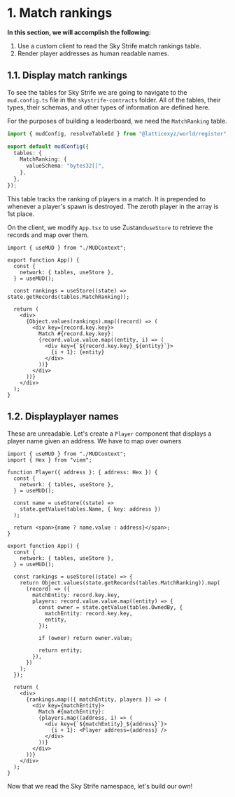 # 1. Match rankings

**In this section, we will accomplish the following:**

1. Use a custom client to read the Sky Strife match rankings table.
2. Render player addresses as human readable names.

## 1.1. Display match rankings

To see the tables for Sky Strife we are going to navigate to the `mud.config.ts` file in the `skystrife-contracts` folder. All of the tables, their types, their schemas, and other types of information are defined here.

For the purposes of building a leaderboard, we need the `MatchRanking` table.

<CollapseCode>

```ts filename="mud.config.ts" {5-7} copy showLineNumbers
import { mudConfig, resolveTableId } from "@latticexyz/world/register";

export default mudConfig({
  tables: {
    MatchRanking: {
      valueSchema: "bytes32[]",
    },
  },
});
```

This table tracks the ranking of players in a match. It is prepended to whenever a player's spawn is destroyed. The zeroth player in the array is 1st place.

On the client, we modify `App.tsx` to use Zustand`useStore` to retrieve the records and map over them.

```tsx filename="App.tsx" {8, 12-21} copy showLineNumbers
import { useMUD } from "./MUDContext";

export function App() {
  const {
    network: { tables, useStore },
  } = useMUD();

  const rankings = useStore((state) => state.getRecords(tables.MatchRanking));

  return (
    <div>
      {Object.values(rankings).map((record) => (
        <div key={record.key.key}>
          Match #{record.key.key}:
          {record.value.value.map((entity, i) => (
            <div key={`${record.key.key}_${entity}`}>
              {i + 1}: {entity}
            </div>
          ))}
        </div>
      ))}
    </div>
  );
}
```

## 1.2. Displayplayer names

These are unreadable. Let's create a `Player` component that displays a player name given an address. We have to map over owners

```tsx filename="App.tsx" {4-14, 21-37, 44-48} copy showLineNumbers
import { useMUD } from "./MUDContext";
import { Hex } from "viem";

function Player({ address }: { address: Hex }) {
  const {
    network: { tables, useStore },
  } = useMUD();

  const name = useStore((state) =>
    state.getValue(tables.Name, { key: address })
  );

  return <span>{name ? name.value : address}</span>;
}

export function App() {
  const {
    network: { tables, useStore },
  } = useMUD();

  const rankings = useStore((state) => {
    return Object.values(state.getRecords(tables.MatchRanking)).map(
      (record) => ({
        matchEntity: record.key.key,
        players: record.value.value.map((entity) => {
          const owner = state.getValue(tables.OwnedBy, {
            matchEntity: record.key.key,
            entity,
          });

          if (owner) return owner.value;

          return entity;
        }),
      })
    );
  });

  return (
    <div>
      {rankings.map(({ matchEntity, players }) => (
        <div key={matchEntity}>
          Match #{matchEntity}:
          {players.map((address, i) => (
            <div key={`${matchEntity}_${address}`}>
              {i + 1}: <Player address={address} />
            </div>
          ))}
        </div>
      ))}
    </div>
  );
}
```

Now that we read the Sky Strife namespace, let's build our own!

